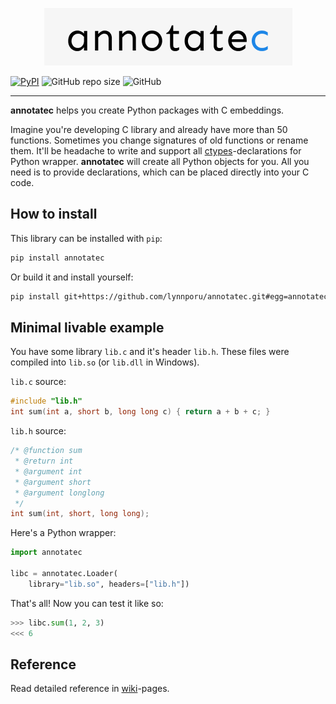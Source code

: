<p align="center">
  <img src="https://github.com/lynnporu/annotatec/raw/dev/logo.png">
</p>

[![PyPI](https://img.shields.io/pypi/v/annotatec.svg)](https://pypi.python.org/pypi/annotatec)
![GitHub repo size](https://img.shields.io/github/repo-size/lynnporu/annotatec)
![GitHub](https://img.shields.io/github/license/lynnporu/annotatec)

------------

**annotatec** helps you create Python packages with C embeddings.

Imagine you're developing C library and already have more than 50 functions. Sometimes you change signatures of old functions or rename them. It'll be headache to write and support all [ctypes](https://docs.python.org/3/library/ctypes.html)-declarations for Python wrapper. **annotatec** will create all Python objects for you. All you need is to provide declarations, which can be placed directly into your C code.

## How to install

This library can be installed with `pip`:

```bash
pip install annotatec
```

Or build it and install yourself:

```bash
pip install git+https://github.com/lynnporu/annotatec.git#egg=annotatec
```

## Minimal livable example

You have some library `lib.c` and it's header `lib.h`. These files were compiled into `lib.so` (or `lib.dll` in Windows).

`lib.c` source:
```c
#include "lib.h"
int sum(int a, short b, long long c) { return a + b + c; }
```

`lib.h` source:
```c
/* @function sum
 * @return int
 * @argument int
 * @argument short
 * @argument longlong
 */
int sum(int, short, long long);
```

Here's a Python wrapper:
```python
import annotatec

libc = annotatec.Loader(
    library="lib.so", headers=["lib.h"])
```

That's all! Now you can test it like so:
```python
>>> libc.sum(1, 2, 3)
<<< 6
```
## Reference

Read detailed reference in [wiki](https://github.com/lynnporu/annotatec/wiki)-pages.

